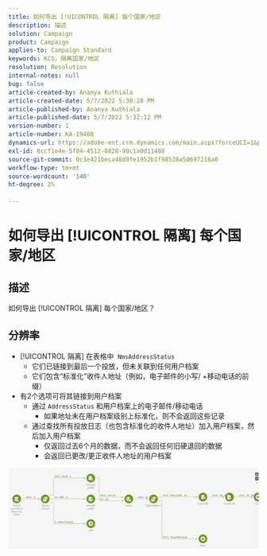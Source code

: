 ```yaml
---
title: 如何导出 [!UICONTROL 隔离] 每个国家/地区
description: 描述
solution: Campaign
product: Campaign
applies-to: Campaign Standard
keywords: KCS，隔离国家/地区
resolution: Resolution
internal-notes: null
bug: false
article-created-by: Ananya Kuthiala
article-created-date: 5/7/2022 5:30:28 PM
article-published-by: Ananya Kuthiala
article-published-date: 5/7/2022 5:32:12 PM
version-number: 1
article-number: KA-19408
dynamics-url: https://adobe-ent.crm.dynamics.com/main.aspx?forceUCI=1&pagetype=entityrecord&etn=knowledgearticle&id=72a54362-2bce-ec11-a7b5-0022480a8e40
exl-id: 0ccf1e4e-5f84-4512-8828-90c1a0d11488
source-git-commit: 0c3e421beca46d9fe1952b1f98538a50697216a0
workflow-type: tm+mt
source-wordcount: '140'
ht-degree: 2%

---
```


# 如何导出 [!UICONTROL 隔离] 每个国家/地区

## 描述

如何导出 [!UICONTROL 隔离] 每个国家/地区？

## 分辨率


- [!UICONTROL 隔离] 在表格中  `NmsAddressStatus`
   - 它们已链接到最后一个投放，但未关联到任何用户档案
   - 它们包含“标准化”收件人地址（例如，电子邮件的小写/ +移动电话的前缀）
- 有2个选项可将其链接到用户档案
   - 通过 `AddressStatus` 和用户档案上的电子邮件/移动电话
      - 如果地址未在用户档案级别上标准化，则不会返回这些记录
   - 通过查找所有投放日志（也包含标准化的收件人地址）加入用户档案，然后加入用户档案
      - 仅返回过去6个月的数据，而不会返回任何旧硬退回的数据
      - 会返回已更改/更正收件人地址的用户档案


![](assets/9aa27d94-2bce-ec11-a7b5-0022480a8e40.png)
